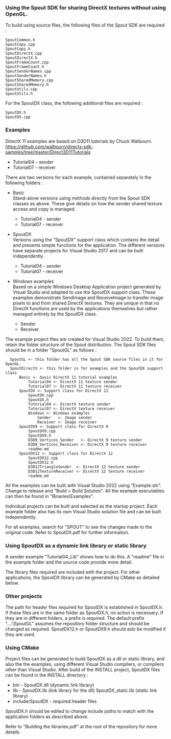 ### Using the Spout SDK for sharing DirectX textures without using OpenGL.

To build using source files, the following files of the Spout SDK are required :

    SpoutCommon.h
    SpoutCopy.cpp
    SpoutCopy.h
    SpoutDirectX.cpp
    SpoutDirectX.h
    SpoutFrameCount.cpp
    SpoutFrameCount.h
    SpoutSenderNames.cpp
    SpoutSenderNames.h
    SpoutSharedMemory.cpp
    SpoutSharedMemory.h
    SpoutUtils.cpp
    SpoutUtils.h  

For the SpoutDX class, the following additional files are required :

    SpoutDX.h
    SpoutDX.cpp


### Examples

DirectX 11 examples are based on D3D11 tutorials by Chuck Walbourn.\
https://github.com/walbourn/directx-sdk-samples/tree/master/Direct3D11Tutorials
- Tutorial04 - sender
- Tutorial07 - receiver

There are two versions for each example, contained separately in the following folders :

- Basic\
Stand-alone versions using methods directly from the Spout SDK classes as above. These give details on how the sender shared texture access and copy is managed.
	* Tutorial04 - sender
	* Tutorial07 - receiver
	
- SpoutDX\
Versions using the "SpoutDX" support class which contains the detail and presents simple functions for the application. The different versions have separate projects for Visual Studio 2017 and can be built independently.
	* Tutorial04 - sender
	* Tutorial07 - receiver
- Windows examples\
Based on a simple Windows Desktop Application project generated by Visual Studio and adapted to use the SpoutDX support class. These examples demonstrate SendImage and ReceiveImage to transfer image pixels to and from shared DirectX textures. They are unique in that no DirectX functions are used by the applications themselves but rather managed entirely by the SpoutDX class.
    * Sender
    * Receiver

The example project files are created for Visual Studio 2022. To build them, retain the folder structure of the Spout distribution. The Spout SDK files should be in a folder "SpoutGL" as follows :

      SpoutGL <- this folder has all the Spout SDK source files in it for OpenGL. 
	  SpoutDirectX <- this folder is for examples and the SpoutDX support class
	      Basic <- basic DirectX 11 tutorial examples
	          Tutorial04 <- DirectX 11 texture sender
	          Tutorial07 <- DirectX 11 texture receiver
	      SpoutDX <- Support class for DirectX 11
			  SpoutDX.cpp
			  SpoutDX.h
	          Tutorial04 <- DirectX texture sender
	          Tutorial07 <- DirectX texture receiver
              Windows <- Windows examples
			      Sender   <- Image sender
			      Receiver <- Image receiver
		  SpoutDX9 <- Support class for DirectX 9
			  SpoutDX9.cpp
			  SpoutDX9.h
	          D3D9_Vertices_Sender   <- DirectX 9 texture sender
	          D3D9_Vertices_Receiver <- DirectX 9 texture receiver
			  readme.md
		  SpoutDX12 <- Support class for DirectX 12
			  SpoutDX12.cpp
			  SpoutDX12.h
	          D3D12TriangleSender  <- DirectX 12 texture sender
	          D3D12TextureReceiver <- DirectX 12 texture receiver
			  readme.md

All the examples can be built with Visual Studio 2022 using "Example.sln". Change to release and "Build > Build Solution". All the example executables can then be found in "Binaries\Examples".

Individual projects can be built and selected as the startup project. Each example folder also has its own Visual Studio solution file and can be built independently.

For all examples, search for "SPOUT" to see the changes made to the original code. Refer to SpoutDX.pdf for further information.

### Using SpoutDX as a dynamic link library or static library

A sender example "Tutorial04_Lib" shows how to do this. A "readme" file in the example folder and the source code provide more detail. 

The library files required are included with the project. For other applications, the SpoutDX library can be generated by CMake as detailed below.

### Other projects

The path for header files required for SpoutDX is established in SpoutDX.h.
If these files are in the same folder as SpoutDX.h, no action is necessary. 
If they are in different folders, a prefix is required. The default prefix
"..\..\SpoutGL\" assumes the repository folder structure and should be changed as required.
SpoutDX12.h or SpoutDX9.h should aslo be modified if they are used.

### Using CMake

Project files can be generated to build SpoutDX as a dll or static library, and also the the examples, using different Visual Studio compilers, or compilers other than Visual Studio. After build of the INSTALL project, SpoutDX files can be found in the INSTALL directory :

- bin - SpoutDX.dll (dynamic link library)
- lib - SpoutDX.lib (link library for the dll) SpoutDX_static.lib (static link library)
- include/SpoutDX - required header files

SpoutDX.h should be edited to change include paths to match with the application folders as described above.

Refer to "Building the libraries.pdf" at the root of the repository for more details.



